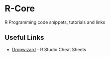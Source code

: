 # R-Core
R Programming code snippets, tutorials and links

## Useful Links

* [Dropwizard](https://www.rstudio.com/resources/cheatsheets/) - R Studio Cheat Sheets

